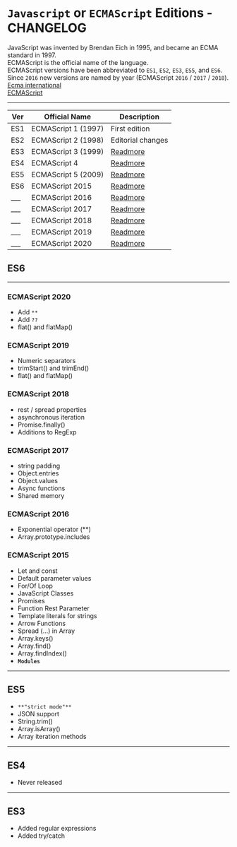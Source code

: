 # `Javascript` or `ECMAScript` Editions - CHANGELOG

JavaScript was invented by Brendan Eich in 1995, and became an ECMA standard in 1997.  
ECMAScript is the official name of the language.  
ECMAScript versions have been abbreviated to `ES1`, `ES2`, `ES3`, `ES5`, and `ES6`.  
Since `2016` new versions are named by year (ECMAScript `2016` / `2017` / `2018`).  
[Ecma international](https://github.com/tc39)  
[ECMAScript](https://en.wikipedia.org/wiki/ECMAScript)  

---

| Ver | Official Name | Description |
| --- | ------------------- | ---- |
| ES1 | ECMAScript 1 (1997) | First edition |
| ES2 | ECMAScript 2 (1998) | Editorial changes |
| ES3 | ECMAScript 3 (1999) | [Readmore](#ES3) |
| ES4 | ECMAScript 4        | [Readmore](#ES4) |
| ES5 | ECMAScript 5 (2009) | [Readmore](#ES5) |
| ES6 | ECMAScript 2015     | [Readmore](#ES6) |
| ___ | ECMAScript 2016     | [Readmore](#ECMAScript-2016) |
| ___ | ECMAScript 2017     | [Readmore](#ECMAScript-2017) |
| ___ | ECMAScript 2018     | [Readmore](#ECMAScript-2018) |
| ___ | ECMAScript 2019     | [Readmore](#ECMAScript-2019) |
| ___ | ECMAScript 2020     | [Readmore](#ECMAScript-2020) |

## ES6

---

### ECMAScript 2020

- Add `**`
- Add `??`
- flat() and flatMap()

### ECMAScript 2019

- Numeric separators
- trimStart() and trimEnd()
- flat() and flatMap()

### ECMAScript 2018

- rest / spread properties
- asynchronous iteration
- Promise.finally()
- Additions to RegExp

### ECMAScript 2017

- string padding
- Object.entries
- Object.values
- Async functions
- Shared memory

### ECMAScript 2016

- Exponential operator (**)
- Array.prototype.includes

### ECMAScript 2015

- Let and const
- Default parameter values
- For/Of Loop
- JavaScript Classes
- Promises
- Function Rest Parameter
- Template literals for strings
- Arrow Functions
- Spread (...) in Array
- Array.keys()
- Array.find()
- Array.findIndex()
- **`Modules`**

---

## ES5

- `**"strict mode"**`
- JSON support
- String.trim()
- Array.isArray()
- Array iteration methods

---

## ES4

- Never released

---

## ES3

- Added regular expressions
- Added try/catch
